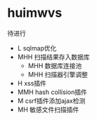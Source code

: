 # huimwvs
待进行
- L sqlmap优化
- MHH 扫描结果存入数据库
    - MHH 数据库连接池
    - MHH 扫描器引擎调整
- H xss插件
- MMH hash collision插件
- M csrf插件添加ajax检测
- MH 敏感文件扫描插件